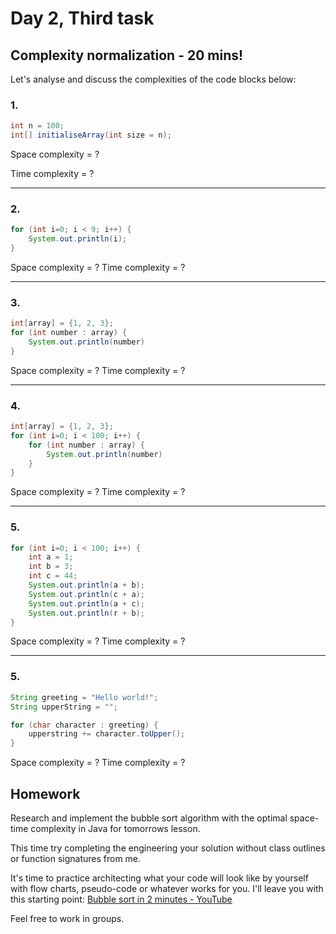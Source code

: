 # Day 2, Third task

## Complexity normalization - 20 mins!

Let's analyse and discuss the complexities of the code blocks below:

### 1. 
``` java
int n = 100;
int[] initialiseArray(int size = n);
```
Space complexity = ?

Time complexity = ?

---

### 2. 
``` java
for (int i=0; i < 9; i++) {
	System.out.println(i);
}
```
Space complexity = ?
Time complexity = ?

---
### 3. 
``` java
int[array] = {1, 2, 3};
for (int number : array) {
	System.out.println(number)
}
```
Space complexity = ?
Time complexity = ?

---
### 4. 
``` java
int[array] = {1, 2, 3};
for (int i=0; i < 100; i++) {
	for (int number : array) {
		System.out.println(number)
	}
}
```
Space complexity = ?
Time complexity = ?

---

### 5. 
``` java
for (int i=0; i < 100; i++) {
	int a = 1;
	int b = 3;
	int c = 44;
	System.out.println(a + b);
	System.out.println(c + a);
	System.out.println(a + c);
	System.out.println(r + b);
}
```
Space complexity = ?
Time complexity = ?

---

### 5. 
``` java
String greeting = "Hello world!";
String upperString = "";

for (char character : greeting) {
    upperstring += character.toUpper();
}
```
Space complexity = ?
Time complexity = ?

## Homework
Research and implement the bubble sort algorithm with the optimal space-time complexity in Java for tomorrows lesson.

This time try completing the engineering your solution without class outlines or function signatures from me. 

It's time to practice architecting what your code will look like by yourself with flow charts, pseudo-code or whatever works for you. I'll leave you with this starting point:
[Bubble sort in 2 minutes - YouTube](https://www.youtube.com/watch?v=xli_FI7CuzA)

Feel free to work in groups.

